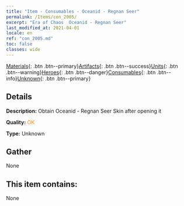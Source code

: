 ```yaml
---
title: "Item - Consumables - Oceanid - Regnan Seer"
permalink: /Items/con_2005/
excerpt: "Era of Chaos  Oceanid - Regnan Seer"
last_modified_at: 2021-04-01
locale: en
ref: "con_2005.md"
toc: false
classes: wide
---
```

 [Materials](/Items/){: .btn .btn--primary}[Artifacts](/Items/Artifacts/){: .btn .btn--success}[Units](/Items/Units/){: .btn .btn--warning}[Heroes](/Items/Heroes/){: .btn .btn--danger}[Consumables](/Items/Consumables/){: .btn .btn--info}[Unknown](/Items/Unknown/){: .btn .btn--primary}

## Details
 **Description:** Obtain Oceanid - Regnan Seer Skin after opening it

 **Quality:** <span style="color: #FF8C00">OK</span>

 **Type:** Unknown

## Gather

  None

## This item contains:

  None

